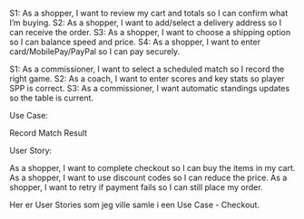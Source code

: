 S1: As a shopper, I want to review my cart and totals so I can confirm what I’m buying.
S2: As a shopper, I want to add/select a delivery address so I can receive the order.
S3: As a shopper, I want to choose a shipping option so I can balance speed and price.
S4: As a shopper, I want to enter card/MobilePay/PayPal so I can pay securely.



S1: As a commissioner, I want to select a scheduled match so I record the right game.
S2: As a coach, I want to enter scores and key stats so player SPP is correct.
S3: As a commissioner, I want automatic standings updates so the table is current.

Use Case:

Record Match Result



User Story:

As a shopper, I want to complete checkout so I can buy the items in my cart.
As a shopper, I want to use discount codes so I can reduce the price.
As a shopper, I want to retry if payment fails so I can still place my order.

Her er User Stories som jeg ville samle i een Use Case - Checkout.